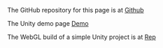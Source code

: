 The GitHub repository for this page is at [Github](https://github.com/bfutino/bfutino.github.io)

The Unity demo page [Demo](https://bfutino.github.io/webgl/index.html)

The WebGL build of a simple Unity project is at [Rep](https://bfutino.github.io/WebGL/)
